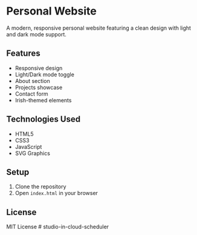 # Personal Website

A modern, responsive personal website featuring a clean design with light and dark mode support.

## Features

- Responsive design
- Light/Dark mode toggle
- About section
- Projects showcase
- Contact form
- Irish-themed elements

## Technologies Used

- HTML5
- CSS3
- JavaScript
- SVG Graphics

## Setup

1. Clone the repository
2. Open `index.html` in your browser

## License

MIT License # studio-in-cloud-scheduler

